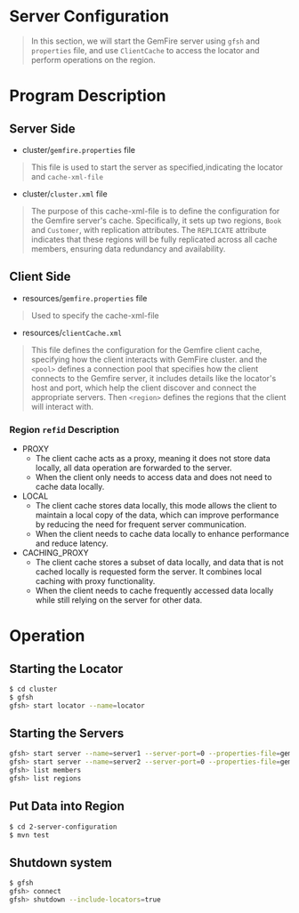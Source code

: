 # Server Configuration

> In this section, we will start the GemFire server using `gfsh` and `properties` file, and use `ClientCache` to access the locator
> and perform operations on the region.

# Program Description

## Server Side

- cluster/`gemfire.properties` file

> This file is used to start the server as specified,indicating the locator and `cache-xml-file`

- cluster/`cluster.xml` file

> The purpose of this cache-xml-file is to define the configuration for the Gemfire server's cache.
> Specifically, it sets up two regions, `Book` and `Customer`, with replication attributes.
> The `REPLICATE` attribute indicates that these regions will be fully replicated across all cache members,
> ensuring data redundancy and availability.

## Client Side

- resources/`gemfire.properties` file

> Used to specify the cache-xml-file

- resources/`clientCache.xml`

> This file defines the configuration for the Gemfire client cache, specifying how the client interacts with GemFire cluster.
> and the `<pool>` defines a connection pool that specifies how the client connects to the Gemfire server, it includes details
> like the locator's host and port, which help the client discover and connect the appropriate servers.
> Then `<region>` defines the regions that the client will interact with.

### Region `refid` Description

- PROXY
    - The client cache acts as a proxy, meaning it does not store data locally, all data operation are forwarded to the server.
    - When the client only needs to access data and does not need to cache data locally.
- LOCAL
    - The client cache stores data locally, this mode allows the client to maintain a local copy of the data, which can improve
    performance by reducing the need for frequent server communication.
    - When the client needs to cache data locally to enhance performance and reduce latency.
- CACHING_PROXY
    - The client cache stores a subset of data locally, and data that is not cached locally is requested form the server. It
    combines local caching with proxy functionality.
    - When the client needs to cache frequently accessed data locally while still relying on the server for other data.


# Operation
## Starting the Locator

```bash
$ cd cluster
$ gfsh
gfsh> start locator --name=locator
```

## Starting the Servers

```bash
gfsh> start server --name=server1 --server-port=0 --properties-file=gemfire.properties
gfsh> start server --name=server2 --server-port=0 --properties-file=gemfire.properties
gfsh> list members
gfsh> list regions
```

## Put Data into Region

```bash
$ cd 2-server-configuration
$ mvn test
```

## Shutdown system

```bash
$ gfsh
gfsh> connect
gfsh> shutdown --include-locators=true
```